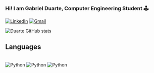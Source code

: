 ### Hi! I am Gabriel Duarte, Computer Engineering Student 🕹️

[![LinkedIn](https://img.shields.io/badge/LinkedIn-0077B5?style=for-the-badge&logo=linkedin&logoColor=white)](https://www.linkedin.com/in/gabriel-duarte-b326aa199/)
[![Gmail](https://img.shields.io/badge/Gmail-D14836?style=for-the-badge&logo=gmail&logoColor=white)](mailto:gabrielduartera07@gmail.com)

![Duarte GitHub stats](https://github-readme-stats.vercel.app/api?username=Duarte-G&show_icons=true&theme=tokyonight)

## Languages

<div style="display: inline_block"><br/>
    <img align="center" alt="Python" src="https://img.shields.io/badge/Python-14354C?style=for-the-badge&logo=python&logoColor=white">
    <img align="center" alt="Python" src="https://img.shields.io/badge/C%2B%2B-00599C?style=for-the-badge&logo=c%2B%2B&logoColor=white">
    <img align="center" alt="Python" src="https://img.shields.io/badge/C-00599C?style=for-the-badge&logo=c&logoColor=white">
</div><br/>
